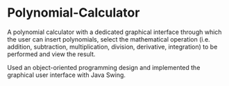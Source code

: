 # Polynomial-Calculator
A polynomial calculator with a dedicated graphical interface through which 
the user can insert polynomials, select the mathematical operation (i.e. addition, subtraction, 
multiplication, division, derivative, integration) to be performed and view the result.

Used an object-oriented programming design and implemented the graphical user interface with Java Swing. 
